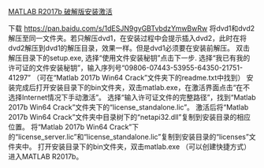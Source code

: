 [MATLAB R2017b 破解版安装激活](https://blog.csdn.net/jxch____/article/details/79493583)

下载 https://pan.baidu.com/s/1dESJN9gyGBTvbdzYmwBwRw
将dvd1和dvd2解压至同一文件夹。若只解压dvd1，在安装过程中会提示插入dvd2，此时在将dvd2解压到dvd1的解压目录，效果一样。但是dvd1必须要在安装前解压。
双击解压目录下的setup.exe, 选择“使用文件安装秘钥”点击下一步.
选择“我已有我的许可证的文件安装秘钥”，输入序列号“09806-07443-53955-64350-21751-41297” （可在“Matlab 2017b Win64 Crack”文件夹下的readme.txt中找到）
安装完成后打开安装目录下的bin文件夹，双击matlab.exe，在激活界面点击“在不选择Internet情况下手动激活”。
选择“输入许可证文件的完整路径”，找到“Matlab 2017b Win64 Crack”文件夹下的“license_standalone.lic”。
激活后将“Matlab 2017b Win64 Crack”文件夹中目录树下的“netapi32.dll”复制到安装目录的相应位置。
将“Matlab 2017b Win64 Crack”下的“license_server.lic”和“license_standalone.lic”复制到安装目录的“licenses”文件夹中。
打开安装目录下的bin文件夹，双击matlab.exe （可以创建快捷方式）进入MATLAB R2017b。